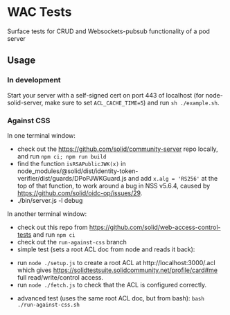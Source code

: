# WAC Tests
Surface tests for CRUD and Websockets-pubsub functionality of a pod server

## Usage
### In development
Start your server with a self-signed cert on port 443 of localhost (for node-solid-server, make sure to set `ACL_CACHE_TIME=5`) and run `sh ./example.sh`.

### Against CSS
In one terminal window:
* check out the https://github.com/solid/community-server repo locally, and run `npm ci; npm run build`
* find the function `isRSAPublicJWK(x)` in node_modules/@solid/dist/identity-token-verifier/dist/guards/DPoPJWKGuard.js and add `x.alg = 'RS256'` at the top of that function, to work around a bug in NSS v5.6.4, caused by https://github.com/solid/oidc-op/issues/29.
* ./bin/server.js -l debug

In another terminal window:
* check out this repo from https://github.com/solid/web-access-control-tests and run `npm ci`
* check out the `run-against-css` branch
* simple test (sets a root ACL doc from node and reads it back):
- run `node ./setup.js` to create a root ACL at http://localhost:3000/.acl which gives https://solidtestsuite.solidcommunity.net/profile/card#me full read/write/control access.
- run `node ./fetch.js` to check that the ACL is configured correctly.
* advanced test (uses the same root ACL doc, but from bash): `bash ./run-against-css.sh`